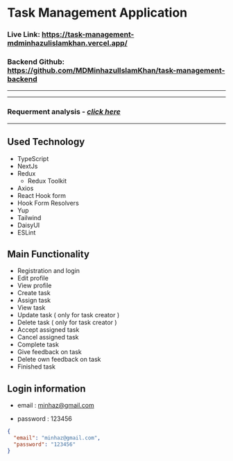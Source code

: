 # **Task Management Application**

### **Live Link: https://task-management-mdminhazulislamkhan.vercel.app/**

### **Backend Github: https://github.com/MDMinhazulIslamKhan/task-management-backend**

---

---

### **Requerment analysis - [_click here_](https://docs.google.com/document/d/19VdmRYnKdyV4vzuzAb0x4BTecCNzcznHKVlfpNs8PCQ/edit?usp=drive_link)**

---

## Used Technology

- TypeScript
- NextJs
- Redux
  - Redux Toolkit
- Axios
- React Hook form
- Hook Form Resolvers
- Yup
- Tailwind
- DaisyUI
- ESLint

## Main Functionality

- Registration and login
- Edit profile
- View profile
- Create task
- Assign task
- View task
- Update task ( only for task creator )
- Delete task ( only for task creator )
- Accept assigned task
- Cancel assigned task
- Complete task
- Give feedback on task
- Delete own feedback on task
- Finished task

## Login information

- email : minhaz@gmail.com

- password : 123456

```json
{
  "email": "minhaz@gmail.com",
  "password": "123456"
}
```
